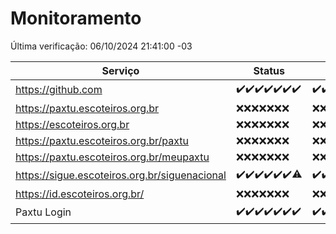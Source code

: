 # Monitoramento

Última verificação: 06/10/2024 21:41:00 -03

|Serviço|Status|Últimas 24h|
|---|---|---|
|https://github.com|<span title="2024-09-29: OK=23">✔️</span><span title="2024-09-30: OK=23">✔️</span><span title="2024-10-01: OK=23">✔️</span><span title="2024-10-02: OK=23">✔️</span><span title="2024-10-03: OK=23">✔️</span><span title="2024-10-04: OK=23">✔️</span><span title="2024-10-05: OK=23">✔️</span>|<span title="05/10/2024 21:43:00 -03 : 200">✔️</span><span title="05/10/2024 23:16:00 -03 : 200">✔️</span><span title="06/10/2024 00:17:00 -03 : 200">✔️</span><span title="06/10/2024 01:10:00 -03 : 200">✔️</span><span title="06/10/2024 02:07:00 -03 : 200">✔️</span><span title="06/10/2024 03:10:00 -03 : 200">✔️</span><span title="06/10/2024 04:08:00 -03 : 200">✔️</span><span title="06/10/2024 05:09:00 -03 : 200">✔️</span><span title="06/10/2024 06:08:00 -03 : 200">✔️</span><span title="06/10/2024 07:07:00 -03 : 200">✔️</span><span title="06/10/2024 08:06:00 -03 : 200">✔️</span><span title="06/10/2024 09:13:00 -03 : 200">✔️</span><span title="06/10/2024 10:13:00 -03 : 200">✔️</span><span title="06/10/2024 11:06:00 -03 : 200">✔️</span><span title="06/10/2024 12:07:00 -03 : 200">✔️</span><span title="06/10/2024 13:08:00 -03 : 200">✔️</span><span title="06/10/2024 14:07:00 -03 : 200">✔️</span><span title="06/10/2024 15:09:00 -03 : 200">✔️</span><span title="06/10/2024 16:04:00 -03 : 200">✔️</span><span title="06/10/2024 17:08:00 -03 : 200">✔️</span><span title="06/10/2024 18:06:00 -03 : 200">✔️</span><span title="06/10/2024 19:07:00 -03 : 200">✔️</span><span title="06/10/2024 20:07:00 -03 : 200">✔️</span><span title="06/10/2024 21:41:00 -03 : 200">✔️</span>|
|https://paxtu.escoteiros.org.br|<span title="2024-09-29: Falhas=23">❌</span><span title="2024-09-30: Falhas=23">❌</span><span title="2024-10-01: Falhas=23">❌</span><span title="2024-10-02: Falhas=23">❌</span><span title="2024-10-03: Falhas=23">❌</span><span title="2024-10-04: Falhas=23">❌</span><span title="2024-10-05: Falhas=23">❌</span>|<span title="05/10/2024 21:43:00 -03 : 403">❌</span><span title="05/10/2024 23:16:00 -03 : 403">❌</span><span title="06/10/2024 00:17:00 -03 : 403">❌</span><span title="06/10/2024 01:10:00 -03 : 403">❌</span><span title="06/10/2024 02:07:00 -03 : 403">❌</span><span title="06/10/2024 03:10:00 -03 : 403">❌</span><span title="06/10/2024 04:08:00 -03 : 403">❌</span><span title="06/10/2024 05:09:00 -03 : 403">❌</span><span title="06/10/2024 06:08:00 -03 : 403">❌</span><span title="06/10/2024 07:07:00 -03 : 403">❌</span><span title="06/10/2024 08:06:00 -03 : 403">❌</span><span title="06/10/2024 09:13:00 -03 : 403">❌</span><span title="06/10/2024 10:13:00 -03 : 403">❌</span><span title="06/10/2024 11:06:00 -03 : 403">❌</span><span title="06/10/2024 12:07:00 -03 : 403">❌</span><span title="06/10/2024 13:08:00 -03 : 403">❌</span><span title="06/10/2024 14:07:00 -03 : 403">❌</span><span title="06/10/2024 15:09:00 -03 : 403">❌</span><span title="06/10/2024 16:04:00 -03 : 403">❌</span><span title="06/10/2024 17:08:00 -03 : 403">❌</span><span title="06/10/2024 18:06:00 -03 : 403">❌</span><span title="06/10/2024 19:07:00 -03 : 403">❌</span><span title="06/10/2024 20:07:00 -03 : 403">❌</span><span title="06/10/2024 21:41:00 -03 : 403">❌</span>|
|https://escoteiros.org.br|<span title="2024-09-29: Falhas=23">❌</span><span title="2024-09-30: Falhas=23">❌</span><span title="2024-10-01: Falhas=23">❌</span><span title="2024-10-02: Falhas=23">❌</span><span title="2024-10-03: Falhas=23">❌</span><span title="2024-10-04: Falhas=23">❌</span><span title="2024-10-05: Falhas=23">❌</span>|<span title="05/10/2024 21:43:00 -03 : 403">❌</span><span title="05/10/2024 23:16:00 -03 : 403">❌</span><span title="06/10/2024 00:17:00 -03 : 403">❌</span><span title="06/10/2024 01:10:00 -03 : 403">❌</span><span title="06/10/2024 02:07:00 -03 : 403">❌</span><span title="06/10/2024 03:10:00 -03 : 403">❌</span><span title="06/10/2024 04:08:00 -03 : 403">❌</span><span title="06/10/2024 05:09:00 -03 : 403">❌</span><span title="06/10/2024 06:08:00 -03 : 403">❌</span><span title="06/10/2024 07:07:00 -03 : 403">❌</span><span title="06/10/2024 08:06:00 -03 : 403">❌</span><span title="06/10/2024 09:13:00 -03 : 403">❌</span><span title="06/10/2024 10:13:00 -03 : 403">❌</span><span title="06/10/2024 11:06:00 -03 : 403">❌</span><span title="06/10/2024 12:07:00 -03 : 403">❌</span><span title="06/10/2024 13:08:00 -03 : 403">❌</span><span title="06/10/2024 14:07:00 -03 : 403">❌</span><span title="06/10/2024 15:09:00 -03 : 403">❌</span><span title="06/10/2024 16:04:00 -03 : 403">❌</span><span title="06/10/2024 17:08:00 -03 : 403">❌</span><span title="06/10/2024 18:06:00 -03 : 403">❌</span><span title="06/10/2024 19:07:00 -03 : 403">❌</span><span title="06/10/2024 20:07:00 -03 : 403">❌</span><span title="06/10/2024 21:41:00 -03 : 403">❌</span>|
|https://paxtu.escoteiros.org.br/paxtu|<span title="2024-09-29: Falhas=23">❌</span><span title="2024-09-30: Falhas=23">❌</span><span title="2024-10-01: Falhas=23">❌</span><span title="2024-10-02: Falhas=23">❌</span><span title="2024-10-03: Falhas=23">❌</span><span title="2024-10-04: Falhas=23">❌</span><span title="2024-10-05: Falhas=23">❌</span>|<span title="05/10/2024 21:43:00 -03 : 403">❌</span><span title="05/10/2024 23:16:00 -03 : 403">❌</span><span title="06/10/2024 00:17:00 -03 : 403">❌</span><span title="06/10/2024 01:10:00 -03 : 403">❌</span><span title="06/10/2024 02:07:00 -03 : 403">❌</span><span title="06/10/2024 03:10:00 -03 : 403">❌</span><span title="06/10/2024 04:08:00 -03 : 403">❌</span><span title="06/10/2024 05:09:00 -03 : 403">❌</span><span title="06/10/2024 06:08:00 -03 : 403">❌</span><span title="06/10/2024 07:07:00 -03 : 403">❌</span><span title="06/10/2024 08:06:00 -03 : 403">❌</span><span title="06/10/2024 09:13:00 -03 : 403">❌</span><span title="06/10/2024 10:13:00 -03 : 403">❌</span><span title="06/10/2024 11:06:00 -03 : 403">❌</span><span title="06/10/2024 12:07:00 -03 : 403">❌</span><span title="06/10/2024 13:08:00 -03 : 403">❌</span><span title="06/10/2024 14:07:00 -03 : 403">❌</span><span title="06/10/2024 15:09:00 -03 : 403">❌</span><span title="06/10/2024 16:04:00 -03 : 403">❌</span><span title="06/10/2024 17:08:00 -03 : 403">❌</span><span title="06/10/2024 18:06:00 -03 : 403">❌</span><span title="06/10/2024 19:07:00 -03 : 403">❌</span><span title="06/10/2024 20:07:00 -03 : 403">❌</span><span title="06/10/2024 21:41:00 -03 : 403">❌</span>|
|https://paxtu.escoteiros.org.br/meupaxtu|<span title="2024-09-29: Falhas=23">❌</span><span title="2024-09-30: Falhas=23">❌</span><span title="2024-10-01: Falhas=23">❌</span><span title="2024-10-02: Falhas=23">❌</span><span title="2024-10-03: Falhas=23">❌</span><span title="2024-10-04: Falhas=23">❌</span><span title="2024-10-05: Falhas=23">❌</span>|<span title="05/10/2024 21:43:00 -03 : 403">❌</span><span title="05/10/2024 23:16:00 -03 : 403">❌</span><span title="06/10/2024 00:17:00 -03 : 403">❌</span><span title="06/10/2024 01:10:00 -03 : 403">❌</span><span title="06/10/2024 02:07:00 -03 : 403">❌</span><span title="06/10/2024 03:10:00 -03 : 403">❌</span><span title="06/10/2024 04:08:00 -03 : 403">❌</span><span title="06/10/2024 05:09:00 -03 : 403">❌</span><span title="06/10/2024 06:08:00 -03 : 403">❌</span><span title="06/10/2024 07:07:00 -03 : 403">❌</span><span title="06/10/2024 08:06:00 -03 : 403">❌</span><span title="06/10/2024 09:13:00 -03 : 403">❌</span><span title="06/10/2024 10:13:00 -03 : 403">❌</span><span title="06/10/2024 11:06:00 -03 : 403">❌</span><span title="06/10/2024 12:07:00 -03 : 403">❌</span><span title="06/10/2024 13:08:00 -03 : 403">❌</span><span title="06/10/2024 14:07:00 -03 : 403">❌</span><span title="06/10/2024 15:09:00 -03 : 403">❌</span><span title="06/10/2024 16:04:00 -03 : 403">❌</span><span title="06/10/2024 17:08:00 -03 : 403">❌</span><span title="06/10/2024 18:06:00 -03 : 403">❌</span><span title="06/10/2024 19:07:00 -03 : 403">❌</span><span title="06/10/2024 20:07:00 -03 : 403">❌</span><span title="06/10/2024 21:41:00 -03 : 403">❌</span>|
|https://sigue.escoteiros.org.br/siguenacional|<span title="2024-09-29: OK=23">✔️</span><span title="2024-09-30: OK=23">✔️</span><span title="2024-10-01: OK=23">✔️</span><span title="2024-10-02: OK=23">✔️</span><span title="2024-10-03: OK=23">✔️</span><span title="2024-10-04: OK=23">✔️</span><span title="2024-10-05: OK=22, Falhas=1">⚠️</span>|<span title="05/10/2024 21:43:00 -03 : 200">✔️</span><span title="05/10/2024 23:16:00 -03 : 200">✔️</span><span title="06/10/2024 00:17:00 -03 : 200">✔️</span><span title="06/10/2024 01:10:00 -03 : 200">✔️</span><span title="06/10/2024 02:07:00 -03 : 200">✔️</span><span title="06/10/2024 03:10:00 -03 : 200">✔️</span><span title="06/10/2024 04:08:00 -03 : 200">✔️</span><span title="06/10/2024 05:09:00 -03 : 200">✔️</span><span title="06/10/2024 06:08:00 -03 : 200">✔️</span><span title="06/10/2024 07:07:00 -03 : 200">✔️</span><span title="06/10/2024 08:06:00 -03 : 200">✔️</span><span title="06/10/2024 09:13:00 -03 : 200">✔️</span><span title="06/10/2024 10:13:00 -03 : 200">✔️</span><span title="06/10/2024 11:06:00 -03 : 200">✔️</span><span title="06/10/2024 12:07:00 -03 : 200">✔️</span><span title="06/10/2024 13:08:00 -03 : 200">✔️</span><span title="06/10/2024 14:07:00 -03 : 200">✔️</span><span title="06/10/2024 15:09:00 -03 : 200">✔️</span><span title="06/10/2024 16:04:00 -03 : 200">✔️</span><span title="06/10/2024 17:08:00 -03 : 200">✔️</span><span title="06/10/2024 18:06:00 -03 : 200">✔️</span><span title="06/10/2024 19:07:00 -03 : 200">✔️</span><span title="06/10/2024 20:07:00 -03 : 200">✔️</span><span title="06/10/2024 21:41:00 -03 : 200">✔️</span>|
|https://id.escoteiros.org.br/|<span title="2024-09-29: Falhas=23">❌</span><span title="2024-09-30: Falhas=23">❌</span><span title="2024-10-01: Falhas=23">❌</span><span title="2024-10-02: Falhas=23">❌</span><span title="2024-10-03: Falhas=23">❌</span><span title="2024-10-04: Falhas=23">❌</span><span title="2024-10-05: Falhas=23">❌</span>|<span title="05/10/2024 21:43:00 -03 : 403">❌</span><span title="05/10/2024 23:16:00 -03 : 403">❌</span><span title="06/10/2024 00:17:00 -03 : 403">❌</span><span title="06/10/2024 01:10:00 -03 : 403">❌</span><span title="06/10/2024 02:07:00 -03 : 403">❌</span><span title="06/10/2024 03:10:00 -03 : 403">❌</span><span title="06/10/2024 04:08:00 -03 : 403">❌</span><span title="06/10/2024 05:09:00 -03 : 403">❌</span><span title="06/10/2024 06:08:00 -03 : 403">❌</span><span title="06/10/2024 07:07:00 -03 : 403">❌</span><span title="06/10/2024 08:06:00 -03 : 403">❌</span><span title="06/10/2024 09:13:00 -03 : 403">❌</span><span title="06/10/2024 10:13:00 -03 : 403">❌</span><span title="06/10/2024 11:06:00 -03 : 403">❌</span><span title="06/10/2024 12:07:00 -03 : 403">❌</span><span title="06/10/2024 13:08:00 -03 : 403">❌</span><span title="06/10/2024 14:07:00 -03 : 403">❌</span><span title="06/10/2024 15:09:00 -03 : 403">❌</span><span title="06/10/2024 16:05:00 -03 : 403">❌</span><span title="06/10/2024 17:08:00 -03 : 403">❌</span><span title="06/10/2024 18:06:00 -03 : 403">❌</span><span title="06/10/2024 19:07:00 -03 : 403">❌</span><span title="06/10/2024 20:07:00 -03 : 403">❌</span><span title="06/10/2024 21:41:00 -03 : 403">❌</span>|
|Paxtu Login|<span title="2024-09-29: OK=23">✔️</span><span title="2024-09-30: OK=23">✔️</span><span title="2024-10-01: OK=23">✔️</span><span title="2024-10-02: OK=23">✔️</span><span title="2024-10-03: OK=23">✔️</span><span title="2024-10-04: OK=23">✔️</span><span title="2024-10-05: OK=23">✔️</span>|<span title="05/10/2024 21:43:00 -03 : 200">✔️</span><span title="05/10/2024 23:16:00 -03 : 200">✔️</span><span title="06/10/2024 00:17:00 -03 : 200">✔️</span><span title="06/10/2024 01:10:00 -03 : 200">✔️</span><span title="06/10/2024 02:07:00 -03 : 200">✔️</span><span title="06/10/2024 03:10:00 -03 : 200">✔️</span><span title="06/10/2024 04:08:00 -03 : 200">✔️</span><span title="06/10/2024 05:09:00 -03 : 200">✔️</span><span title="06/10/2024 06:08:00 -03 : 200">✔️</span><span title="06/10/2024 07:07:00 -03 : 200">✔️</span><span title="06/10/2024 08:06:00 -03 : 200">✔️</span><span title="06/10/2024 09:13:00 -03 : 200">✔️</span><span title="06/10/2024 10:13:00 -03 : 200">✔️</span><span title="06/10/2024 11:06:00 -03 : 200">✔️</span><span title="06/10/2024 12:07:00 -03 : 200">✔️</span><span title="06/10/2024 13:08:00 -03 : 200">✔️</span><span title="06/10/2024 14:07:00 -03 : 200">✔️</span><span title="06/10/2024 15:09:00 -03 : 200">✔️</span><span title="06/10/2024 16:05:00 -03 : 200">✔️</span><span title="06/10/2024 17:08:00 -03 : 200">✔️</span><span title="06/10/2024 18:06:00 -03 : 200">✔️</span><span title="06/10/2024 19:07:00 -03 : 200">✔️</span><span title="06/10/2024 20:07:00 -03 : 200">✔️</span><span title="06/10/2024 21:41:00 -03 : 200">✔️</span>|
